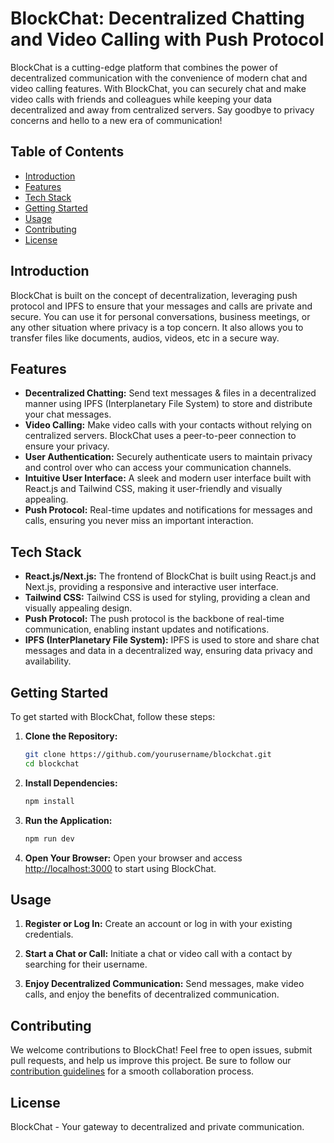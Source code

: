 # BlockChat: Decentralized Chatting and Video Calling with Push Protocol

BlockChat is a cutting-edge platform that combines the power of decentralized communication with the convenience of modern chat and video calling features. With BlockChat, you can securely chat and make video calls with friends and colleagues while keeping your data decentralized and away from centralized servers. Say goodbye to privacy concerns and hello to a new era of communication!

## Table of Contents
- [Introduction](#introduction)
- [Features](#features)
- [Tech Stack](#tech-stack)
- [Getting Started](#getting-started)
- [Usage](#usage)
- [Contributing](#contributing)
- [License](#license)

## Introduction
BlockChat is built on the concept of decentralization, leveraging push protocol and IPFS to ensure that your messages and calls are private and secure. You can use it for personal conversations, business meetings, or any other situation where privacy is a top concern. It also allows you to transfer files like documents, audios, videos, etc in a secure way.

## Features
- **Decentralized Chatting:** Send text messages & files in a decentralized manner using IPFS (Interplanetary File System) to store and distribute your chat messages.
- **Video Calling:** Make video calls with your contacts without relying on centralized servers. BlockChat uses a peer-to-peer connection to ensure your privacy.
- **User Authentication:** Securely authenticate users to maintain privacy and control over who can access your communication channels.
- **Intuitive User Interface:** A sleek and modern user interface built with React.js and Tailwind CSS, making it user-friendly and visually appealing.
- **Push Protocol:** Real-time updates and notifications for messages and calls, ensuring you never miss an important interaction.

## Tech Stack
- **React.js/Next.js:** The frontend of BlockChat is built using React.js and Next.js, providing a responsive and interactive user interface.
- **Tailwind CSS:** Tailwind CSS is used for styling, providing a clean and visually appealing design.
- **Push Protocol:** The push protocol is the backbone of real-time communication, enabling instant updates and notifications.
- **IPFS (InterPlanetary File System):** IPFS is used to store and share chat messages and data in a decentralized way, ensuring data privacy and availability.

## Getting Started
To get started with BlockChat, follow these steps:

1. **Clone the Repository:**
    ```bash
    git clone https://github.com/yourusername/blockchat.git
    cd blockchat
    ```

2. **Install Dependencies:**
    ```bash
    npm install
    ```

3. **Run the Application:**
    ```bash
    npm run dev
    ```

4. **Open Your Browser:**
    Open your browser and access [http://localhost:3000](http://localhost:3000) to start using BlockChat.

## Usage
1. **Register or Log In:**
    Create an account or log in with your existing credentials.

2. **Start a Chat or Call:**
    Initiate a chat or video call with a contact by searching for their username.

3. **Enjoy Decentralized Communication:**
    Send messages, make video calls, and enjoy the benefits of decentralized communication.

## Contributing
We welcome contributions to BlockChat! Feel free to open issues, submit pull requests, and help us improve this project. Be sure to follow our [contribution guidelines](CONTRIBUTING.md) for a smooth collaboration process.

## License

BlockChat - Your gateway to decentralized and private communication.
